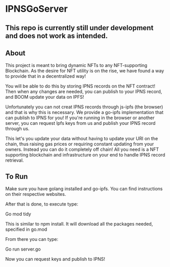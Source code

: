 # IPNSGoServer

## This repo is currently still under development and does not work as intended.

## About 

This project is meant to bring dynamic NFTs to any NFT-supporting Blockchain. As the desire for NFT utility is on the rise, we have found a way to provide that in a decentralized way!

You will be able to do this by storing IPNS records on the NFT contract! Then when any changes are needed, you can publish to your IPNS record, and BOOM update your data on IPFS!

Unfortunately you can not creat IPNS records through js-ipfs (the browser) and that is why this is necessary. We provide a go-ipfs implementation that can publish to IPNS for you! If you're running in the browser or another server, you can request Ipfs keys from us and publish your IPNS record through us.

This let's you update your data without having to update your URI on the chain, thus raising gas prices or requiring constant updating from your owners. Instead you can do it completely off chain! All you need is a NFT supporting blockchain and infrastructure on your end to handle IPNS record retrieval.



## To Run
Make sure you have golang installed and go-ipfs. You can find instructions on their respective websites.

After that is done, to execute type:

Go mod tidy

This is similar to npm install. It will download all the packages needed, specified in go.mod

From there you can type:

Go run server.go

Now you can request keys and publish to IPNS!

